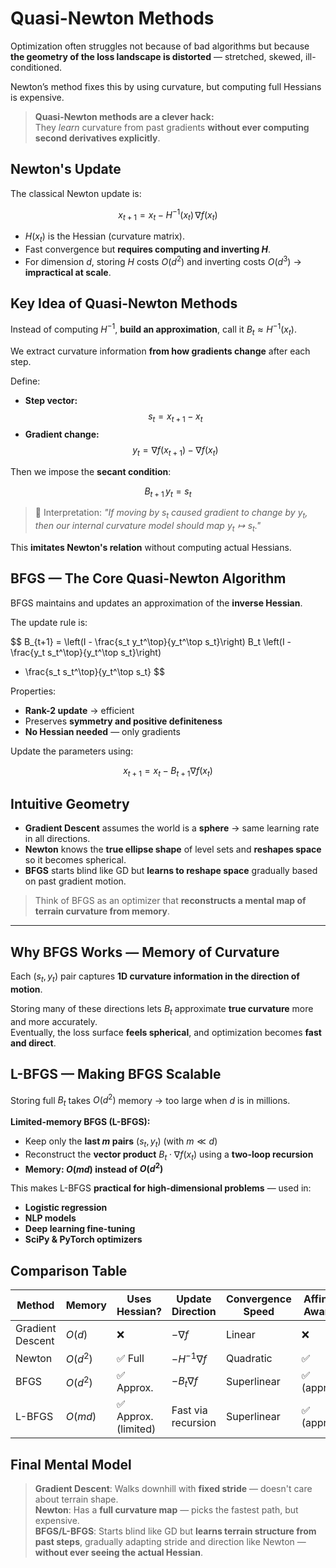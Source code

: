 # Quasi-Newton Methods

Optimization often struggles not because of bad algorithms but because **the geometry of the loss landscape is distorted** — stretched, skewed, ill-conditioned.

Newton’s method fixes this by using curvature, but computing full Hessians is expensive.

> **Quasi-Newton methods are a clever hack:**  
> They *learn* curvature from past gradients **without ever computing second derivatives explicitly**.


## Newton's Update

The classical Newton update is:

$$
x_{t+1} = x_t - H^{-1}(x_t) \, \nabla f(x_t)
$$

- $H(x_t)$ is the Hessian (curvature matrix).
- Fast convergence but **requires computing and inverting $H$**.
- For dimension $d$, storing $H$ costs $O(d^2)$ and inverting costs $O(d^3)$ → **impractical at scale**.


## Key Idea of Quasi-Newton Methods

Instead of computing $H^{-1}$, **build an approximation**, call it $B_t \approx H^{-1}(x_t)$.

We extract curvature information **from how gradients change** after each step.

Define:

- **Step vector:**
  $$
  s_t = x_{t+1} - x_t
  $$
- **Gradient change:**
  $$
  y_t = \nabla f(x_{t+1}) - \nabla f(x_t)
  $$

Then we impose the **secant condition**:

$$
B_{t+1} \, y_t = s_t
$$

> 💬 Interpretation: *"If moving by $s_t$ caused gradient to change by $y_t$, then our internal curvature model should map $y_t \mapsto s_t$."*

This **imitates Newton's relation** without computing actual Hessians.

 

## BFGS — The Core Quasi-Newton Algorithm

BFGS maintains and updates an approximation of the **inverse Hessian**.

The update rule is:

$$
B_{t+1} = \left(I - \frac{s_t y_t^\top}{y_t^\top s_t}\right) B_t 
\left(I - \frac{y_t s_t^\top}{y_t^\top s_t}\right) 
+ \frac{s_t s_t^\top}{y_t^\top s_t}
$$

Properties:
- **Rank-2 update** → efficient
- Preserves **symmetry and positive definiteness**
- **No Hessian needed** — only gradients

Update the parameters using:

$$
x_{t+1} = x_t - B_{t+1} \nabla f(x_t)
$$

 
## Intuitive Geometry

- **Gradient Descent** assumes the world is a **sphere** → same learning rate in all directions.
- **Newton** knows the **true ellipse shape** of level sets and **reshapes space** so it becomes spherical.
- **BFGS** starts blind like GD but **learns to reshape space** gradually based on past gradient motion.

> Think of BFGS as an optimizer that **reconstructs a mental map of terrain curvature from memory**.

---

## Why BFGS Works — Memory of Curvature

Each $(s_t, y_t)$ pair captures **1D curvature information in the direction of motion**.

Storing many of these directions lets $B_t$ approximate **true curvature** more and more accurately.  
Eventually, the loss surface **feels spherical**, and optimization becomes **fast and direct**.


## L-BFGS — Making BFGS Scalable

Storing full $B_t$ takes $O(d^2)$ memory → too large when $d$ is in millions.

**Limited-memory BFGS (L-BFGS):**
- Keep only the **last $m$ pairs** $(s_t, y_t)$ (with $m \ll d$)
- Reconstruct the **vector product** $B_t \cdot \nabla f(x_t)$ using a **two-loop recursion**
- **Memory: $O(md)$ instead of $O(d^2)$**

This makes L-BFGS **practical for high-dimensional problems** — used in:
- **Logistic regression**
- **NLP models**
- **Deep learning fine-tuning**
- **SciPy & PyTorch optimizers**

 
## Comparison Table

| Method | Memory | Uses Hessian? | Update Direction | Convergence Speed | Affine-Aware? |
|--------|--------|--------------|------------------|------------------|---------------|
| Gradient Descent | $O(d)$ | ❌ | $-\nabla f$ | Linear | ❌ |
| Newton | $O(d^2)$ | ✅ Full | $-H^{-1} \nabla f$ | Quadratic | ✅ |
| BFGS | $O(d^2)$ | ✅ Approx. | $-B_t \nabla f$ | Superlinear | ✅ (approx) |
| L-BFGS| $O(md)$ | ✅ Approx. (limited) | Fast via recursion | Superlinear | ✅ (approx) |

 
## Final Mental Model

> **Gradient Descent**: Walks downhill with **fixed stride** — doesn't care about terrain shape.  
> **Newton**: Has a **full curvature map** — picks the fastest path, but expensive.  
> **BFGS/L-BFGS**: Starts blind like GD but **learns terrain structure from past steps**, gradually adapting stride and direction like Newton — **without ever seeing the actual Hessian**.

